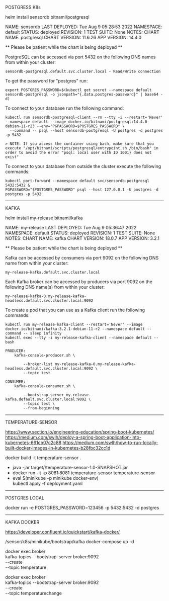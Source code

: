 POSTGRESS K8s

helm install sensordb bitnami/postgresql

NAME: sensordb
LAST DEPLOYED: Tue Aug  9 05:28:53 2022
NAMESPACE: default
STATUS: deployed
REVISION: 1
TEST SUITE: None
NOTES:
CHART NAME: postgresql
CHART VERSION: 11.6.26
APP VERSION: 14.4.0

** Please be patient while the chart is being deployed **

PostgreSQL can be accessed via port 5432 on the following DNS names from within your cluster:

    sensordb-postgresql.default.svc.cluster.local - Read/Write connection

To get the password for "postgres" run:

    export POSTGRES_PASSWORD=$(kubectl get secret --namespace default sensordb-postgresql -o jsonpath="{.data.postgres-password}" | base64 -d)

To connect to your database run the following command:

    kubectl run sensordb-postgresql-client --rm --tty -i --restart='Never' --namespace default --image docker.io/bitnami/postgresql:14.4.0-debian-11-r23 --env="PGPASSWORD=$POSTGRES_PASSWORD" \
      --command -- psql --host sensordb-postgresql -U postgres -d postgres -p 5432

    > NOTE: If you access the container using bash, make sure that you execute "/opt/bitnami/scripts/postgresql/entrypoint.sh /bin/bash" in order to avoid the error "psql: local user with ID 1001} does not exist"

To connect to your database from outside the cluster execute the following commands:

    kubectl port-forward --namespace default svc/sensordb-postgresql 5432:5432 &
    PGPASSWORD="$POSTGRES_PASSWORD" psql --host 127.0.0.1 -U postgres -d postgres -p 5432

---
KAFKA

helm install my-release bitnami/kafka

NAME: my-release
LAST DEPLOYED: Tue Aug  9 05:36:47 2022
NAMESPACE: default
STATUS: deployed
REVISION: 1
TEST SUITE: None
NOTES:
CHART NAME: kafka
CHART VERSION: 18.0.7
APP VERSION: 3.2.1

** Please be patient while the chart is being deployed **

Kafka can be accessed by consumers via port 9092 on the following DNS name from within your cluster:

    my-release-kafka.default.svc.cluster.local

Each Kafka broker can be accessed by producers via port 9092 on the following DNS name(s) from within your cluster:

    my-release-kafka-0.my-release-kafka-headless.default.svc.cluster.local:9092

To create a pod that you can use as a Kafka client run the following commands:

    kubectl run my-release-kafka-client --restart='Never' --image docker.io/bitnami/kafka:3.2.1-debian-11-r2 --namespace default --command -- sleep infinity
    kubectl exec --tty -i my-release-kafka-client --namespace default -- bash

    PRODUCER:
        kafka-console-producer.sh \
            
            --broker-list my-release-kafka-0.my-release-kafka-headless.default.svc.cluster.local:9092 \
            --topic test

    CONSUMER:
        kafka-console-consumer.sh \
            
            --bootstrap-server my-release-kafka.default.svc.cluster.local:9092 \
            --topic test \
            --from-beginning


---

TEMPERATURE-SENSOR

https://www.section.io/engineering-education/spring-boot-kubernetes/
https://medium.com/swlh/deploy-a-spring-boot-application-into-kubernetes-661cb07c2c88
https://medium.com/swlh/how-to-run-locally-built-docker-images-in-kubernetes-b28fbc32cc1d

docker build -t temperature-sensor .
- java -jar target//temperature-sensor-1.0-SNAPSHOT.jar
- docker run -it -p 8081:8081 temperature-sensor  temperature-sensor
- eval $(minikube -p minikube docker-env)     
kubectl apply -f deployment.yaml

---

POSTGRES LOCAL

docker run -e POSTGRES_PASSWORD=123456 -p 5432:5432 -d postgres


---

KAFKA DOCKER

https://developer.confluent.io/quickstart/kafka-docker/

/sensor/k8s/minikube/bootstrap/kafka
docker-compose up -d

docker exec broker \
kafka-topics --bootstrap-server broker:9092 \
--create \
--topic temperature

docker exec broker \
kafka-topics --bootstrap-server broker:9092 \
--create \
--topic temperaturechange

